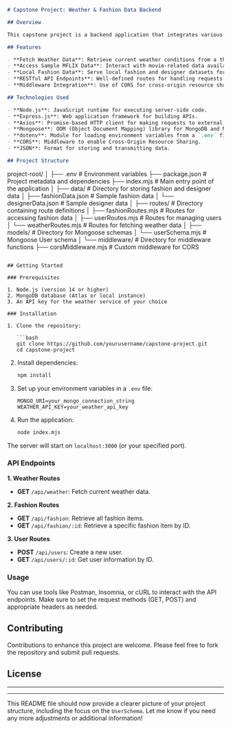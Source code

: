 

```markdown
# Capstone Project: Weather & Fashion Data Backend

## Overview

This capstone project is a backend application that integrates various types of data, including weather data from an external API, sample movie data from a MongoDB cluster, and local data for fashion and designer collections. The backend is built using modern JavaScript technologies and frameworks, including Express.js, Axios, Mongoose, and dotenv for environment variable management.

## Features

- **Fetch Weather Data**: Retrieve current weather conditions from a third-party weather API.
- **Access Sample MFLIX Data**: Interact with movie-related data available in a MongoDB cluster.
- **Local Fashion Data**: Serve local fashion and designer datasets for easier access and management.
- **RESTful API Endpoints**: Well-defined routes for handling requests related to users, fashion data, and weather information.
- **Middleware Integration**: Use of CORS for cross-origin resource sharing and JSON for handling request/response formats.

## Technologies Used

- **Node.js**: JavaScript runtime for executing server-side code.
- **Express.js**: Web application framework for building APIs.
- **Axios**: Promise-based HTTP client for making requests to external APIs.
- **Mongoose**: ODM (Object Document Mapping) library for MongoDB and Node.js.
- **dotenv**: Module for loading environment variables from a `.env` file.
- **CORS**: Middleware to enable Cross-Origin Resource Sharing.
- **JSON**: Format for storing and transmitting data.

## Project Structure

```
project-root/
│
├── .env                   # Environment variables
├── package.json           # Project metadata and dependencies
├── index.mjs              # Main entry point of the application
│
├── data/                  # Directory for storing fashion and designer data
│   ├── fashionData.json    # Sample fashion data
│   └── designerData.json    # Sample designer data
│
├── routes/                # Directory containing route definitions
│   ├── fashionRoutes.mjs  # Routes for accessing fashion data
│   ├── userRoutes.mjs     # Routes for managing users
│   └── weatherRoutes.mjs  # Routes for fetching weather data
│
├── models/                # Directory for Mongoose schemas
│   └── userSchema.mjs     # Mongoose User schema
│
└── middleware/            # Directory for middleware functions
    ├── corsMiddleware.mjs  # Custom middleware for CORS
```

## Getting Started

### Prerequisites

1. Node.js (version 14 or higher)
2. MongoDB database (Atlas or local instance)
3. An API key for the weather service of your choice

### Installation

1. Clone the repository:

   ```bash
   git clone https://github.com/yourusername/capstone-project.git
   cd capstone-project
   ```

2. Install dependencies:

   ```bash
   npm install
   ```

3. Set up your environment variables in a `.env` file:

   ```plaintext
   MONGO_URI=your_mongo_connection_string
   WEATHER_API_KEY=your_weather_api_key
   ```

4. Run the application:

   ```bash
   node index.mjs
   ```

The server will start on `localhost:3000` (or your specified port).

### API Endpoints

**1. Weather Routes**
- **GET** `/api/weather`: Fetch current weather data.

**2. Fashion Routes**
- **GET** `/api/fashion`: Retrieve all fashion items.
- **GET** `/api/fashion/:id`: Retrieve a specific fashion item by ID.

**3. User Routes**
- **POST** `/api/users`: Create a new user.
- **GET** `/api/users/:id`: Get user information by ID.

### Usage

You can use tools like Postman, Insomnia, or cURL to interact with the API endpoints. Make sure to set the request methods (GET, POST) and appropriate headers as needed.

## Contributing

Contributions to enhance this project are welcome. Please feel free to fork the repository and submit pull requests.

## License
---

---

This README file should now provide a clearer picture of your project structure, including the focus on the `UserSchema`. Let me know if you need any more adjustments or additional information!
